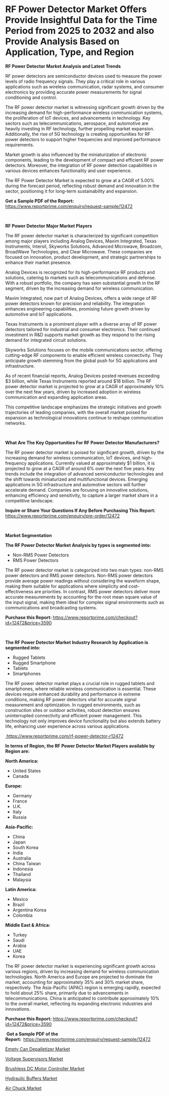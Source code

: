 <p><h1>RF Power Detector Market Offers Provide Insightful Data for the Time Period from 2025 to 2032 and also Provide Analysis Based on Application, Type, and Region</h1></p><p><strong>RF Power Detector Market Analysis and Latest Trends</strong></p>
<p><p>RF power detectors are semiconductor devices used to measure the power levels of radio frequency signals. They play a critical role in various applications such as wireless communication, radar systems, and consumer electronics by providing accurate power measurements for signal conditioning and control.</p><p>The RF power detector market is witnessing significant growth driven by the increasing demand for high-performance wireless communication systems, the proliferation of IoT devices, and advancements in technology. Key sectors such as telecommunications, aerospace, and automotive are heavily investing in RF technology, further propelling market expansion. Additionally, the rise of 5G technology is creating opportunities for RF power detectors to support higher frequencies and improved performance requirements.</p><p>Market growth is also influenced by the miniaturization of electronic components, leading to the development of compact and efficient RF power detectors. Moreover, the integration of RF power detection capabilities in various devices enhances functionality and user experience.</p><p>The RF Power Detector Market is expected to grow at a CAGR of 5.00% during the forecast period, reflecting robust demand and innovation in the sector, positioning it for long-term sustainability and expansion.</p></p>
<p><strong>Get a Sample PDF of the Report:&nbsp;</strong> <a href="https://www.reportprime.com/enquiry/request-sample/12472?utm_campaign=3277&utm_medium=2&utm_source=Github&utm_content=ia&utm_term=18032025&utm_id=rf-power-detector">https://www.reportprime.com/enquiry/request-sample/12472</a></p>
<p>&nbsp;</p>
<p><strong>RF Power Detector Major Market Players</strong></p>
<p><p>The RF power detector market is characterized by significant competition among major players including Analog Devices, Maxim Integrated, Texas Instruments, Intersil, Skyworks Solutions, Advanced Microwave, Broadcom, BroadWave Technologies, and Clear Microwave. These companies are focused on innovation, product development, and strategic partnerships to enhance their market presence.</p><p>Analog Devices is recognized for its high-performance RF products and solutions, catering to markets such as telecommunications and defense. With a robust portfolio, the company has seen substantial growth in the RF segment, driven by the increasing demand for wireless communication.</p><p>Maxim Integrated, now part of Analog Devices, offers a wide range of RF power detectors known for precision and reliability. The integration enhances engineering capabilities, promising future growth driven by automotive and IoT applications. </p><p>Texas Instruments is a prominent player with a diverse array of RF power detectors tailored for industrial and consumer electronics. Their continued investment in R&D supports market growth as they respond to the rising demand for integrated circuit solutions.</p><p>Skyworks Solutions focuses on the mobile communications sector, offering cutting-edge RF components to enable efficient wireless connectivity. They anticipate growth stemming from the global push for 5G applications and infrastructure.</p><p>As of recent financial reports, Analog Devices posted revenues exceeding $3 billion, while Texas Instruments reported around $18 billion. The RF power detector market is projected to grow at a CAGR of approximately 10% over the next few years, driven by increased adoption in wireless communication and expanding application areas.</p><p>This competitive landscape emphasizes the strategic initiatives and growth trajectories of leading companies, with the overall market poised for expansion as technological innovations continue to reshape communication networks.</p></p>
<p>&nbsp;</p>
<p><strong>What Are The Key Opportunities For RF Power Detector Manufacturers?</strong></p>
<p><p>The RF power detector market is poised for significant growth, driven by the increasing demand for wireless communication, IoT devices, and high-frequency applications. Currently valued at approximately $1 billion, it is projected to grow at a CAGR of around 6% over the next five years. Key trends include the integration of advanced semiconductor technologies and the shift towards miniaturized and multifunctional devices. Emerging applications in 5G infrastructure and automotive sectors will further accelerate demand. Companies are focusing on innovative solutions, enhancing efficiency and sensitivity, to capture a larger market share in a competitive landscape.</p></p>
<p><strong>Inquire or Share Your Questions If Any Before Purchasing This Report:</strong> <a href="https://www.reportprime.com/enquiry/pre-order/12472?utm_campaign=3277&utm_medium=2&utm_source=Github&utm_content=ia&utm_term=18032025&utm_id=rf-power-detector">https://www.reportprime.com/enquiry/pre-order/12472</a></p>
<p>&nbsp;</p>
<p><strong>Market Segmentation</strong></p>
<p><strong>The RF Power Detector Market Analysis by types is segmented into:</strong></p>
<p><ul><li>Non-RMS Power Detectors</li><li>RMS Power Detectors</li></ul></p>
<p><p>The RF power detector market is categorized into two main types: non-RMS power detectors and RMS power detectors. Non-RMS power detectors provide average power readings without considering the waveform shape, making them suitable for applications where simplicity and cost-effectiveness are priorities. In contrast, RMS power detectors deliver more accurate measurements by accounting for the root mean square value of the input signal, making them ideal for complex signal environments such as communications and broadcasting systems.</p></p>
<p><strong>Purchase this Report:&nbsp;</strong><a href="https://www.reportprime.com/checkout?id=12472&price=3590&utm_campaign=3277&utm_medium=2&utm_source=Github&utm_content=ia&utm_term=18032025&utm_id=rf-power-detector">https://www.reportprime.com/checkout?id=12472&price=3590</a></p>
<p>&nbsp;</p>
<p><strong>The RF Power Detector Market Industry Research by Application is segmented into:</strong></p>
<p><ul><li>Rugged Tablets</li><li>Rugged Smartphone</li><li>Tablets</li><li>Smartphones</li></ul></p>
<p><p>The RF power detector market plays a crucial role in rugged tablets and smartphones, where reliable wireless communication is essential. These devices require enhanced durability and performance in extreme conditions, making RF power detectors vital for accurate signal measurement and optimization. In rugged environments, such as construction sites or outdoor activities, robust detection ensures uninterrupted connectivity and efficient power management. This technology not only improves device functionality but also extends battery life, enhancing user experience across various applications.</p></p>
<p><a href="https://www.reportprime.com/rf-power-detector-r12472?utm_campaign=3277&utm_medium=2&utm_source=Github&utm_content=ia&utm_term=18032025&utm_id=rf-power-detector">&nbsp;https://www.reportprime.com/rf-power-detector-r12472</a></p>
<p><strong>In terms of Region, the RF Power Detector Market Players available by Region are:</strong></p>
<p>
    <p> <strong> North America: </strong>
        <ul>
            <li>United States</li>
            <li>Canada</li>
        </ul>
        </p> 
    <p> <strong> Europe: </strong>
        <ul>
            <li>Germany</li>
            <li>France</li>
            <li>U.K.</li>
            <li>Italy</li>
            <li>Russia</li>
        </ul>
        </p> 
    <p> <strong> Asia-Pacific: </strong>
        <ul>
            <li>China</li>
            <li>Japan</li>
            <li>South Korea</li>
            <li>India</li>
            <li>Australia</li>
            <li>China Taiwan</li>
            <li>Indonesia</li>
            <li>Thailand</li>
            <li>Malaysia</li>
        </ul>
        </p> 
    <p> <strong> Latin America: </strong>
        <ul>
            <li>Mexico</li>
            <li>Brazil</li>
            <li>Argentina Korea</li>
            <li>Colombia</li>
        </ul>
        </p> 
    <p> <strong> Middle East & Africa: </strong>
        <ul>
            <li>Turkey</li>
            <li>Saudi</li>
            <li>Arabia</li>
            <li>UAE</li>
            <li>Korea</li>
        </ul>
    </p>
    </p>
<p><p>The RF power detector market is experiencing significant growth across various regions, driven by increasing demand for wireless communication technologies. North America and Europe are projected to dominate the market, accounting for approximately 35% and 30% market share, respectively. The Asia-Pacific (APAC) region is emerging rapidly, expected to hold about 25% share, primarily due to advancements in telecommunications. China is anticipated to contribute approximately 10% to the overall market, reflecting its expanding electronic industries and innovations.</p></p>
<p><strong>Purchase this Report: </strong><a href="https://www.reportprime.com/checkout?id=12472&price=3590&utm_campaign=3277&utm_medium=2&utm_source=Github&utm_content=ia&utm_term=18032025&utm_id=rf-power-detector">https://www.reportprime.com/checkout?id=12472&price=3590</a></p>
<p>&nbsp;<strong>Get a Sample PDF of the Report:&nbsp;&nbsp;</strong><a href="https://www.reportprime.com/enquiry/request-sample/12472?utm_campaign=3277&utm_medium=2&utm_source=Github&utm_content=ia&utm_term=18032025&utm_id=rf-power-detector">https://www.reportprime.com/enquiry/request-sample/12472</a></p>
<p><strong></strong></p>
<p><p><a href="https://www.linkedin.com/pulse/empty-can-depalletizer-market-trends-prediction-ofthe-75yqf?utm_campaign=3277&utm_medium=2&utm_source=Github&utm_content=ia&utm_term=18032025&utm_id=rf-power-detector">Empty Can Depalletizer Market</a></p><p><a href="https://github.com/tszkintruca/Market-Research-Report-List-1/blob/main/voltage-supervisors-market.md?utm_campaign=3277&utm_medium=2&utm_source=Github&utm_content=ia&utm_term=18032025&utm_id=rf-power-detector">Voltage Supervisors Market</a></p><p><a href="https://www.linkedin.com/pulse/brushless-dc-motor-controller-market-evaluation-leading-players-z2qhc?utm_campaign=3277&utm_medium=2&utm_source=Github&utm_content=ia&utm_term=18032025&utm_id=rf-power-detector">Brushless DC Motor Controller Market</a></p><p><a href="https://www.linkedin.com/pulse/market-dynamics-future-trends-global-hydraulic-buffers-sector-mxoff?utm_campaign=3277&utm_medium=2&utm_source=Github&utm_content=ia&utm_term=18032025&utm_id=rf-power-detector">Hydraulic Buffers Market</a></p><p><a href="https://www.linkedin.com/pulse/air-chuck-momentum-charting-49-cagr-path-2025-2032-markettera-okevc?utm_campaign=3277&utm_medium=2&utm_source=Github&utm_content=ia&utm_term=18032025&utm_id=rf-power-detector">Air Chuck Market</a></p></p>